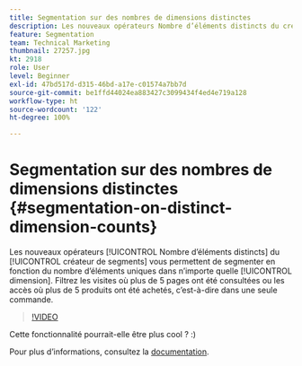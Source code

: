 ```yaml
---
title: Segmentation sur des nombres de dimensions distinctes
description: Les nouveaux opérateurs Nombre d’éléments distincts du créateur de segments vous permettent de segmenter en fonction du nombre d’éléments uniques dans n’importe quelle dimension. Filtrez les visites où plus de 5 pages ont été consultées ou les accès où plus de 5 produits ont été achetés, c’est-à-dire dans une seule commande.
feature: Segmentation
team: Technical Marketing
thumbnail: 27257.jpg
kt: 2918
role: User
level: Beginner
exl-id: 47bd517d-d315-46bd-a17e-c01574a7bb7d
source-git-commit: be1ffd44024ea883427c3099434f4ed4e719a128
workflow-type: ht
source-wordcount: '122'
ht-degree: 100%

---
```


# Segmentation sur des nombres de dimensions distinctes {#segmentation-on-distinct-dimension-counts}

Les nouveaux opérateurs [!UICONTROL Nombre d’éléments distincts] du [!UICONTROL créateur de segments] vous permettent de segmenter en fonction du nombre d’éléments uniques dans n’importe quelle [!UICONTROL dimension]. Filtrez les visites où plus de 5 pages ont été consultées ou les accès où plus de 5 produits ont été achetés, c’est-à-dire dans une seule commande.

>[!VIDEO](https://video.tv.adobe.com/v/27257/?quality=9)

Cette fonctionnalité pourrait-elle être plus cool ? :)

Pour plus d’informations, consultez la [documentation](https://experienceleague.adobe.com/docs/analytics/components/segmentation/segment-reference/seg-operators.html?lang=fr).
